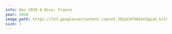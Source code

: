 ```yaml
---
info: Dec 2019 @ Nice, France
year: 2019
image_path: https://lh3.googleusercontent.com/e5_JDZoCkFVHZeVZgasG_kJlN_MU45N3Sbf0RmOozH_ojETPJ7vvI0BlJe6rb6tAVBZRdcntfpa6jkyOmOh2_Ija-c7D8j9GPzAZfG0Fmsnyh2YyX9S5x1FueUTMzjC0-ncOTnPhmw
size: l
---
```


